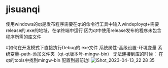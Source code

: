 # jisuanqi
使用windows的qt是发布程序需要在qt的命令行工具中输入windeployqt+需要release的.exe的地址，在qt终端中运行
因为qt中使用release发布的程序未包含程序所需的库文件


#如何在开发模式下直接执行Debug的.exe文件
系统属性-高级设置-环境变量
系统变量-path-添加文件夹（qt-qt版本号-mingw-bin）
无法连接到库的时候：
在qt的tools中找到mingw-bin
配置到最前边!
![iShot_2023-04-13_22 28 35](https://user-images.githubusercontent.com/63986390/231791573-4a5a9efd-34d6-4b53-8452-8abac1f1f431.gif)
